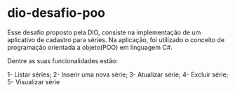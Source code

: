 # dio-desafio-poo
Esse desafio proposto pela DIO, consiste na implementação de um aplicativo de cadastro para séries. Na aplicação, foi utilizado o conceito de programação orientada a objeto(POO) em linguagem C#.

Dentre as suas funcionalidades estão: 

1- Listar séries;
2- Inserir uma nova série;
3- Atualizar série;
4- Excluir série;
5- Visualizar série
